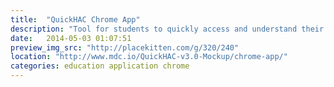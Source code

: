 ```yaml
---
title:  "QuickHAC Chrome App"
description: "Tool for students to quickly access and understand their grades"
date:   2014-05-03 01:07:51
preview_img_src: "http://placekitten.com/g/320/240"
location: "http://www.mdc.io/QuickHAC-v3.0-Mockup/chrome-app/"
categories: education application chrome
---
```

